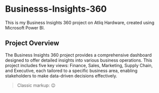 # Businesss-Insights-360
This is my Business Insights 360 project on Atliq Hardware, created using Microsoft Power BI.

## Project Overview
The Business Insights 360 project provides a comprehensive dashboard designed to offer detailed insights into various business operations. This project includes five key views: Finance, Sales, Marketing, Supply Chain, and Executive, each tailored to a specific business area, enabling stakeholders to make data-driven decisions effectively.

> Classic markup: :wink:

